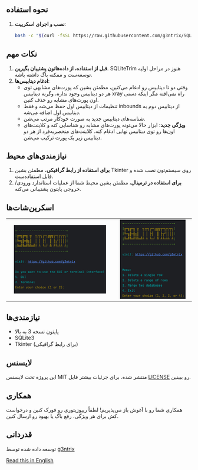 ## نحوه استفاده

1. **نصب و اجرای اسکریپت**:
    ```sh
    bash -c "$(curl -fsSL https://raw.githubusercontent.com/g3ntrix/SQLiteTrim/main/install_and_run.sh)"
    ```

## نکات مهم

1. **قبل از استفاده، از داده‌هاتون پشتیبان بگیرین**. SQLiteTrim هنوز در مراحل اولیه توسعه‌ست و ممکنه باگ داشته باشه.
2. **ادغام دیتابیس‌ها**:
    - وقتی دو تا دیتابیس رو ادغام می‌کنین، مطمئن بشین که پورت‌های مشابهی توی هر دو دیتابیس وجود نداره، وگرنه دیتابیس xray راه نمی‌افته مگر اینکه دستی اون پورت‌های مشابه رو حذف کنین.
    - تنظیمات از دیتابیس اول حفظ می‌شه و فقط inbounds از دیتابیس دوم به دیتابیس اول اضافه می‌شه.
    - شناسه‌های دیتابیس جدید به صورت خودکار مرتب می‌شن.
    - **ویژگی جدید**: ابزار حالا می‌تونه پورت‌های مشابه رو شناسایی کنه و کلاینت‌های اون‌ها رو توی دیتابیس نهایی ادغام کنه. کلاینت‌های منحصربه‌فرد از هر دو دیتابیس زیر یک پورت ترکیب می‌شن.

## نیازمندی‌های محیط

1. **برای استفاده از رابط گرافیکی**، مطمئن بشین Tkinter روی سیستم‌تون نصب شده و قابل استفاده‌ست.
2. **برای استفاده در ترمینال**، مطمئن بشین محیط شما از عملیات استاندارد ورودی/خروجی پایتون پشتیبانی می‌کنه.

## اسکرین‌شات‌ها

<table>
  <tr>
    <td style="text-align: center;"><img src="SC/2.jpg" alt="منو" width="90%"></td>
    <td style="text-align: center;"><img src="SC/1.jpg" alt="فرآیند" width="90%"></td>
  </tr>
</table>

## نیازمندی‌ها

- پایتون نسخه 3 به بالا
- SQLite3
- Tkinter (برای رابط گرافیکی)

## لایسنس

این پروژه تحت لایسنس MIT منتشر شده. برای جزئیات بیشتر فایل [LICENSE](LICENSE) رو ببینین.

## همکاری

همکاری شما رو با آغوش باز می‌پذیریم! لطفاً ریپوزیتوری رو فورک کنین و درخواست کش برای هر ویژگی، رفع باگ یا بهبود رو ارسال کنین.

## قدردانی

توسعه داده شده توسط [g3ntrix](https://github.com/g3ntrix)

[Read this in English](README_FA.md)

